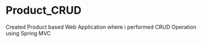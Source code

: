# Product_CRUD
Created Product based Web Application where i performed CRUD Operation using Spring MVC
